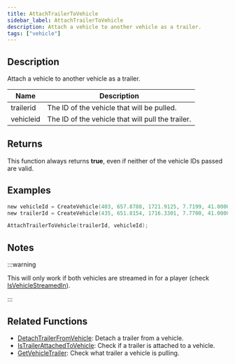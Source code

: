 ```yaml
---
title: AttachTrailerToVehicle
sidebar_label: AttachTrailerToVehicle
description: Attach a vehicle to another vehicle as a trailer.
tags: ["vehicle"]
---
```


## Description

Attach a vehicle to another vehicle as a trailer.

| Name      | Description                                       |
| --------- | ------------------------------------------------- |
| trailerid | The ID of the vehicle that will be pulled.        |
| vehicleid | The ID of the vehicle that will pull the trailer. |

## Returns

This function always returns **true**, even if neither of the vehicle IDs passed are valid.

## Examples

```c
new vehicleId = CreateVehicle(403, 657.8788, 1721.9125, 7.7199, 41.0000, -1, -1, 100);
new trailerId = CreateVehicle(435, 651.8154, 1716.3301, 7.7700, 41.0000, -1, -1, 100);

AttachTrailerToVehicle(trailerId, vehicleId);
```

## Notes

:::warning

This will only work if both vehicles are streamed in for a player (check [IsVehicleStreamedIn](IsVehicleStreamedIn)).

:::

## Related Functions

- [DetachTrailerFromVehicle](DetachTrailerFromVehicle): Detach a trailer from a vehicle.
- [IsTrailerAttachedToVehicle](IsTrailerAttachedToVehicle): Check if a trailer is attached to a vehicle.
- [GetVehicleTrailer](GetVehicleTrailer): Check what trailer a vehicle is pulling.
